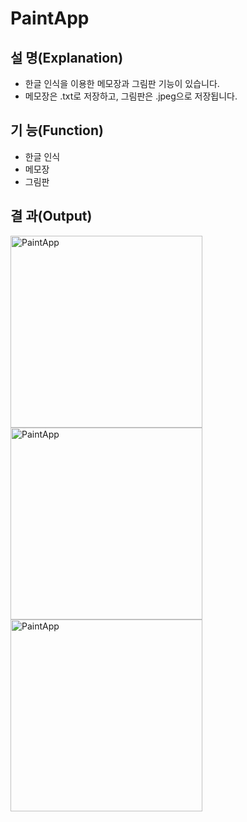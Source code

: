 # PaintApp
## 설 명(Explanation)
- 한글 인식을 이용한 메모장과 그림판 기능이 있습니다.
- 메모장은 .txt로 저장하고, 그림판은 .jpeg으로 저장됩니다.
  
## 기 능(Function)
- 한글 인식
- 메모장
- 그림판

## 결 과(Output)
<img width="307" alt="PaintApp" src="https://github.com/mb5ss95/PaintApp/blob/main/result/Screenshot_20230629_192934.png">
<img width="307" alt="PaintApp" src="https://github.com/mb5ss95/PaintApp/blob/main/result/Screenshot_20230629_193009.png">
<img width="307" alt="PaintApp" src="https://github.com/mb5ss95/PaintApp/blob/main/result/Screenshot_20230629_193035.png">
